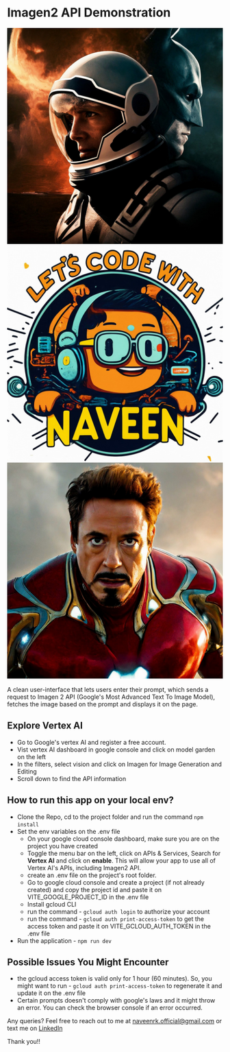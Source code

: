 # Imagen2 API Demonstration

![Wallpaper](./src/assets/image1.png)
![Logo](./src/assets/image2.png)
![Iron Man](./src/assets/image3.png)

A clean user-interface that lets users enter their prompt, which sends a request to Imagen 2 API (Google's Most Advanced Text To Image Model), fetches the image based on the prompt and displays it on the page.

## Explore Vertex AI

- Go to Google's vertex AI and register a free account.
- Vist vertex AI dashboard in google console and click on model garden on the left
- In the filters, select vision and click on Imagen for Image Generation and Editing
- Scroll down to find the API information

## How to run this app on your local env?

- Clone the Repo, cd to the project folder and run the command ```npm install```
- Set the env variables on the .env file
    - On your google cloud console dashboard, make sure you are on the project you have created
    - Toggle the menu bar on the left, click on APIs & Services, Search for <strong>Vertex AI</strong> and click on <strong>enable</strong>. This will allow your app to use all of Vertex AI's APIs, including Imagen2 API.
    - create an .env file on the project's root folder.
    - Go to google cloud console and create a project (if not already created) and copy the project id and paste it on VITE_GOOGLE_PROJECT_ID in the .env file
    - Install gcloud CLI
    - run the command - ```gcloud auth login``` to authorize your account
    - run the command - ```gcloud auth print-access-token``` to get the access token and paste it on VITE_GCLOUD_AUTH_TOKEN in the .env file
- Run the application - ```npm run dev```

## Possible Issues You Might Encounter

- the gcloud access token is valid only for 1 hour (60 minutes). So, you might want to run - ```gcloud auth print-access-token```  to regenerate it and update it on the .env file
- Certain prompts doesn't comply with google's laws and it might throw an error. You can check the browser console if an error occurred.

Any queries? Feel free to reach out to me at naveenrk.official@gmail.com or text me on [LinkedIn](https://linkedin.com/in/naveen-rk)


Thank you!!